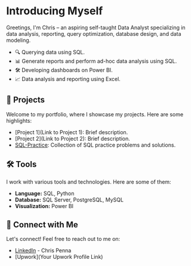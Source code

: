 # Introducing Myself

Greetings, I'm Chris – an aspiring self-taught Data Analyst specializing in data analysis, reporting, query optimization, database design, and data modeling.

- 🔍 Querying data using SQL.
- 📊 Generate reports and perform ad-hoc data analysis using SQL.
- 🛠️ Developing dashboards on Power BI.
- 📈 Data analysis and reporting using Excel.

## 🚀 Projects

Welcome to my portfolio, where I showcase my projects. Here are some highlights:

- [Project 1](Link to Project 1): Brief description.
- [Project 2](Link to Project 2): Brief description.
- [SQL-Practice](https://github.com/chrispenna/SQL-Practice-Problems/blob/main/README.md): Collection of SQL practice problems and solutions.


## 🛠️ Tools

I work with various tools and technologies. Here are some of them:

- **Language:** SQL, Python
- **Database:** SQL Server, PostgreSQL, MySQL
- **Visualization:** Power BI

## 👋 Connect with Me

Let's connect! Feel free to reach out to me on:

- [LinkedIn](https://www.linkedin.com/in/chris-penna-0b524226b/) - Chris Penna
- [Upwork](Your Upwork Profile Link)

